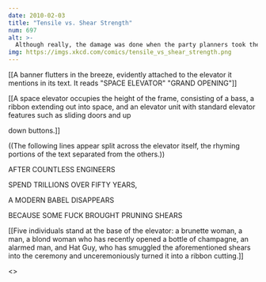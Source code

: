 ```yaml
---
date: 2010-02-03
title: "Tensile vs. Shear Strength"
num: 697
alt: >-
  Although really, the damage was done when the party planners took the hole punch to the elevator ribbon to hang up the sign.
img: https://imgs.xkcd.com/comics/tensile_vs_shear_strength.png
---
```

[[A banner flutters in the breeze, evidently attached to the elevator it mentions in its text. It reads "SPACE ELEVATOR" "GRAND OPENING"]]

[[A space elevator occupies the height of the frame, consisting of a bass, a ribbon extending out into space, and an elevator unit with standard elevator features such as sliding doors and up

down buttons.]]

((The following lines appear split across the elevator itself, the rhyming portions of the text separated from the others.))

AFTER COUNTLESS    ENGINEERS

SPEND TRILLIONS OVER    FIFTY YEARS,

A MODERN BABEL    DISAPPEARS

BECAUSE SOME FUCK BROUGHT    PRUNING SHEARS

[[Five individuals stand at the base of the elevator: a brunette woman, a man, a blond woman who has recently opened a bottle of champagne, an alarmed man, and Hat Guy, who has smuggled the aforementioned shears into the ceremony and unceremoniously turned it into a ribbon cutting.]]  

<<SNIP>>

